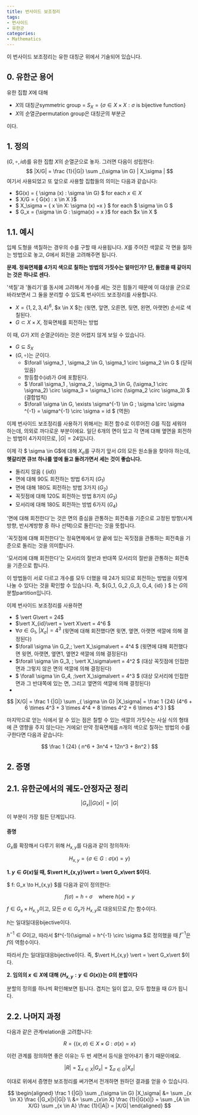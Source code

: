 ```yaml
---
title: 번사이드 보조정리
tags:
- 번사이드
- 유한군
categories:
- Mathematics
---
```


이 번사이드 보조정리는 유한 대칭군 위에서 기술되어 있습니다.

## 0. 유한군 용어

유한 집합 $X$에 대해

- $X$의 대칭군symmetric group =  $S_X = \{ \sigma \in X \times X : \sigma \text{ is bijective function}\}$
- $X$의 순열군permutation group은 대칭군의 부분군

이다.



## 1. 정의

$(G,\circ,id)$를 유한 집합 $X$의 순열군으로 놓자. 그러면 다음이 성립한다:
$$
|X/G| = \frac {1}{|G|} \sum _{\sigma \in G} | X_\sigma |
$$
여기서 사용되었고 또 앞으로 사용할 집합들의 의미는 다음과 같습니다:

- $G(x) = \{ \sigma (x) : \sigma \in G\} $ for each $x \in X$
- $ X/G = \{ G(x) : x \in X \}$
- $ X_\sigma = \{ x \in X: \sigma (x) =x \} $ for each $ \sigma \in G $
- $ G_x = \{\sigma \in G : \sigma(x) = x \}$ for each $x \in X $



## 1.1. 예시

입체 도형을 색칠하는 경우의 수를 구할 때 사용됩니다. $X$를 주어진 색깔로 각 면을 칠하는 방법으로 놓고, $G$에서 회전을 고려해주면 됩니다.

**문제. 정육면체를 4가지 색으로 칠하는 방법의 가짓수는 얼마인가? 단, 돌렸을 때 같아지는 것은 하나로 센다.**

'색칠'과 '돌리기'를 동시에 고려해서 개수를 세는 것은 힘들기 때문에 이 대상을 군으로 바라보면서 그 둘을 분리할 수 있도록 번사이드 보조정리를 사용합니다.

- $X=\{1,2,3,4\}^6$, $x \in X $는 (윗면, 앞면, 오른면, 뒷면, 왼면, 아랫면) 순서로 색칠된다.
- $G \subset X \times X$, 정육면체를 회전하는 방법

이 때, $G$가 $X$의 순열군이라는 것은 어렵지 않게 보일 수 있습니다.

- $G \subseteq S_X$
- $(G, \circ$)는 군이다.
  - $\forall \sigma_1 , \sigma_2 \in G, \sigma_1 \circ \sigma_2 \in G $ (닫혀있음)
  - 항등함수($id$)가 $G$에 포함된다.
  - $ \forall \sigma_1 , \sigma_2 , \sigma_3 \in G, (\sigma_1 \circ \sigma_2) \circ \sigma_3 = \sigma_1 \circ (\sigma_2 \circ \sigma_3) $ (결합법칙)
  - $\forall \sigma \in G, \exists \sigma^{-1} \in G \; \sigma \circ \sigma ^{-1} = \sigma^{-1} \circ \sigma = id $ (역원)

이제 번사이드 보조정리를 사용하기 위해서는 회전 함수로 이루어진 $G$를 직접 세워야 하는데, 의외로 까다로운 부분이에요. 일단 6개의 면이 있고 각 면에 대해 옆면을 회전하는 방법이 4가지이므로, $\vert G\vert  = 24$입니다.

이제 각 $ \sigma \in G$에 대해 $X_\sigma$를 구하기 앞서 $G$의 모든 원소들을 찾아야 하는데, **헷갈리면 큐브 하나를 옆에 들고 돌려가면서 세는 것이 좋습니다.**

- 돌리지 않음 ( $\{id\}$)
- 면에 대해 90도 회전하는 방법 6가지 ($G_1$)
- 면에 대해 180도 회전하는 방법 3가지 ($G_2$)
- 꼭짓점에 대해 120도 회전하는 방법 8가지 ($G_3$)
- 모서리에 대해 180도 회전하는 방법 6가지 ($G_4$)

'면에 대해 회전한다'는 것은 면의 중심을 관통하는 회전축을 기준으로 고정된 방향(시계방향, 반시계방향 중 하나 선택)으로 돌린다는 것을 뜻합니다.

'꼭짓점에 대해 회전한다'는 정육면체에서 양 끝에 있는 꼭짓점을 관통하는 회전축을 기준으로 돌리는 것을 의미합니다.

'모서리에 대해 회전한다'는 모서리의 절반과 반대쪽 모서리의 절반을 관통하는 회전축을 기준으로 합니다.

이 방법들이 서로 다르고 개수를 모두 더했을 때 24가 되므로 회전하는 방법을 이렇게 나눌 수 있다는 것을 확인할 수 있습니다. 즉, $\{G_1, G_2 ,G_3, G_4, \{id\} \} $ 는 $G$의 분할partition입니다.

이제 번사이드 보조정리를 사용하면

- $ \vert G\vert  = 24$
- $\vert X_{id}\vert  = \vert X\vert  = 4^6  $
- $\forall \sigma \in G_{1} , \;\vert X_\sigma\vert  = 4^3$ (윗면에 대해 회전했다면 윗면, 옆면, 아랫면 색깔에 의해 결정된다)
- $\forall \sigma \in G_2,\; \vert X_\sigma\vert  = 4^4 $ (윗면에 대해 회전했다면 윗면, 아랫면, 옆면1, 옆면2 색깔에 의해 결정된다)
- $\forall \sigma \in G_3, \; \vert X_\sigma\vert  = 4^2 $ (대상 꼭짓점에 인접한 면과 그렇지 않은 면의 색깔에 의해 결정된다)
- $ \forall \sigma \in G_4, \;\vert X_\sigma\vert  = 4^3 $ (대상 모서리에 인접한 면과 그 반대쪽에 있는 면, 그리고 옆면의 색깔에 의해 결정된다)
- 

$$
|X/G| = \frac 1 {|G|} \sum _{ \sigma \in G} |X_\sigma| = \frac 1 {24} (4^6 + 6 \times 4^3 + 3 \times 4^4 + 8 \times 4^2 + 6 \times 4^3 )
$$



마지막으로 얻는 식에서 알 수 있는 점은 칠할 수 있는  색깔의 가짓수는 사실 식의 형태에 큰 영향을 주지 않는다는 거에요! 만약 정육면체를 $n$개의 색으로 칠하는 방법의 수를 구한다면 다음과 같습니다:


$$
\frac 1 {24} ( n^6 + 3n^4 + 12n^3 + 8n^2 )
$$

## 2. 증명

## 2.1. 유한군에서의 궤도-안정자군 정리


$$
|G_x| |G(x)| = |G|
$$

이 부분이 가장 힘든 단계입니다. 

#### 증명

$G_x$를 확장해서 다루기 위해 $H_{x,y}$를 다음과 같이 정의하자:


$$
H_{x,y} = \{ \sigma \in G : \sigma(x) = y \}
$$

**1. $y \in G(x)$일 때, $\vert H_{x,y}\vert  = \vert G_x\vert $이다.**

$ f: G_x \to H_{x,y} $를 다음과 같이 정의한다:

$$
f(\sigma) = h \circ \sigma  \quad \text{where } h(x) = y
$$

$f \in G_x \times H_{x,y}$이고, 모든 $\sigma \in G_x$가 $H_{x,y}$로 대응되므로 $f$는 함수이다.

$h$는 일대일대응bijective이다.

$h^{-1} \in G$이고, 따라서 $f^{-1}(\sigma) = h^{-1} \circ \sigma $로 정의했을 때 $f^{-1}$은 $f$의 역함수이다.

따라서 $f$는 일대일대응bijective이다. 즉, $\vert  H_{x,y} \vert  = \vert  G_x\vert $이다.



**2. 임의의 $x \in X$에 대해 $\{H_{x,y}:y \in G(x)\}$는 $G$의 분할이다**

분할의 정의를 하나씩 확인해보면 됩니다. 겹치는 일이 없고, 모두 합쳤을 때 $G$가 됩니다.



## 2.2. 나머지 과정

다음과 같은 관계relation을 고려합니다:

$$
R = \{(x , \sigma )\in X \times G : \sigma(x) = x\}
$$

이런 관계를 정의하면 좋은 이유는 두 번 세면서 등식을 얻어내기 좋기 때문이에요.

$$
|R| = \sum _{x \in X} | G_x | = \sum _{ \sigma \in G } |X_\sigma |
$$

이대로 위에서 증명한 보조정리를 써가면서 전개하면 원하던 결과를 얻을 수 있습니다.

$$
\begin{aligned} \frac 1 {|G|} \sum _{\sigma \in G} |X_\sigma| &= \sum _{x \in X} \frac {|G_x|}{|G|} \\ &= \sum _{x\in X} \frac {1}{|G(x)|} = \sum _{A \in X/G} \sum _{x \in A} \frac {1}{|A|} = |X/G| \end{aligned}
$$